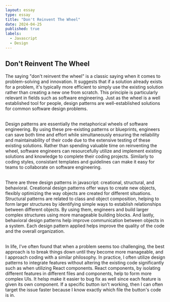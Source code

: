 ```yaml
---
layout: essay
type: essay
title: "Don't Reinvent The Wheel"
date: 2024-04-25
published: true
labels:
  - Javascript
  - Design
---
```


## Don't Reinvent The Wheel

The saying "don't reinvent the wheel" is a classic saying when it comes to problem-solving and innovation. It suggests that if a solution already exists for a problem, it's typically more efficient to simply use the existing solution rather than creating a new one from scratch. This principle is particularly relevant in fields such as software engineering. Just as the wheel is a well established tool for people, design patterns are well-established solutions for common software design problems.<br><br>

Design patterns are essentially the metaphorical wheels of software engineering. By using these pre-existing patterns or blueprints, engineers can save both time and effort while simultaneously ensuring the reliability and maintainability of their code due to the extensive testing of these existing solutions. Rather than spending valuable time on reinventing the wheel, software engineers can resourcefully utilize  and implement existing solutions and knowledge to complete their coding projects. Similarly to coding styles, consistant templates and guidelines can make it easy for teams to collaborate on software engineering.<br><br>

There are three design patterns in javascript: creational, structural, and behavioral. Creational design patterns offer ways to create new objects, flexibly optimizing the way objects are created for different situations. Structural patterns are related to class and object composition, helping to form larger structures by identifying simple ways to establish relationships between different objects. By using them, engineers and build larger complex structures using more manageable building blocks. And lastly, behavioral design patterns help improve communication between objects in a system. Each design pattern applied helps improve the quality of the code and the overall organization.<br><br>

In life, I've often found that when a problem seems too challenging, the best approach is to break things down until they become more manageable, and I approach coding with a similar philosophy. In practice, I often utilize design patterns to integrate features without altering the existing code significantly such as when utilizing React components. React components, by isolating different features in different files and components, help to form more complex UIs. It helsp make it easier to bug fix as well since each feature is given its own component. If a specific button isn't working, then I can often target the issue faster because I know exactly which file the button's code is in.
